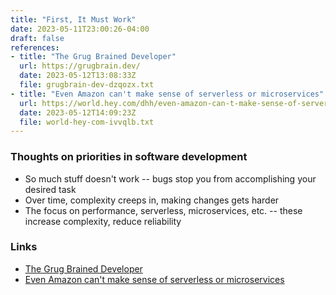 ```yaml
---
title: "First, It Must Work"
date: 2023-05-11T23:00:26-04:00
draft: false
references:
- title: "The Grug Brained Developer"
  url: https://grugbrain.dev/
  date: 2023-05-12T13:08:33Z
  file: grugbrain-dev-dzqozx.txt
- title: "Even Amazon can't make sense of serverless or microservices"
  url: https://world.hey.com/dhh/even-amazon-can-t-make-sense-of-serverless-or-microservices-59625580
  date: 2023-05-12T14:09:23Z
  file: world-hey-com-ivvqlb.txt
---
```


### Thoughts on priorities in software development

* So much stuff doesn't work -- bugs stop you from accomplishing your desired task
* Over time, complexity creeps in, making changes gets harder
* The focus on performance, serverless, microservices, etc. -- these increase complexity, reduce reliability

### Links

* [The Grug Brained Developer][1]
* [Even Amazon can't make sense of serverless or microservices][2]

[1]: https://grugbrain.dev/
[2]: https://world.hey.com/dhh/even-amazon-can-t-make-sense-of-serverless-or-microservices-59625580

